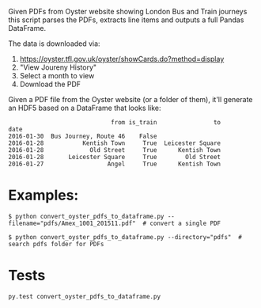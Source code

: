 Given PDFs from Oyster website showing London Bus and Train journeys this script parses the PDFs, extracts line items and outputs a full Pandas DataFrame.

The data is downloaded via:
 1. https://oyster.tfl.gov.uk/oyster/showCards.do?method=display
 1. "View Joureny History"
 1. Select a month to view
 1. Download the PDF

Given a PDF file from the Oyster website (or a folder of them), it'll generate an HDF5 based on a DataFrame that looks like:
```
                             from is_train                to
date                                                        
2016-01-30  Bus Journey, Route 46    False                  
2016-01-28           Kentish Town     True  Leicester Square
2016-01-28             Old Street     True      Kentish Town
2016-01-28       Leicester Square     True        Old Street
2016-01-27                  Angel     True      Kentish Town
```

# Examples:

    $ python convert_oyster_pdfs_to_dataframe.py --filename="pdfs/Amex_1001_201511.pdf"  # convert a single PDF

    $ python convert_oyster_pdfs_to_dataframe.py --directory="pdfs"  # search pdfs folder for PDFs


# Tests

```
py.test convert_oyster_pdfs_to_dataframe.py
```
